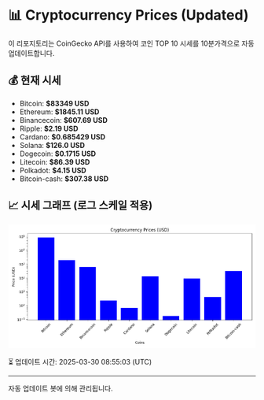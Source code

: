 
# 📊 Cryptocurrency Prices (Updated)

이 리포지토리는 CoinGecko API를 사용하여 코인 TOP 10 시세를 10분가격으로 자동 업데이트합니다.

## 💰 현재 시세
- Bitcoin: **$83349 USD**
- Ethereum: **$1845.11 USD**
- Binancecoin: **$607.69 USD**
- Ripple: **$2.19 USD**
- Cardano: **$0.685429 USD**
- Solana: **$126.0 USD**
- Dogecoin: **$0.1715 USD**
- Litecoin: **$86.39 USD**
- Polkadot: **$4.15 USD**
- Bitcoin-cash: **$307.38 USD**

## 📈 시세 그래프 (로그 스케일 적용)
![Crypto Prices](crypto_prices.png)

⏳ 업데이트 시간: 2025-03-30 08:55:03 (UTC)

---
자동 업데이트 봇에 의해 관리됩니다.
